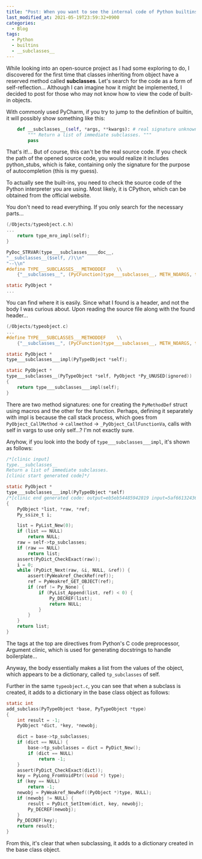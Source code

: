 ```yaml
---
title: "Post: When you want to see the internal code of Python builtins (feat. __subclasses__)"
last_modified_at: 2021-05-19T23:59:32+0900
categories:
  - Blog
tags:
  - Python
  - builtins
  - __subclasses__
---
```


While looking into an open-source project as I had some exploring to do, I discovered for the first time that classes inheriting from object have a reserved method called __subclasses__. Let's search for the code as a form of self-reflection... Although I can imagine how it might be implemented, I decided to post for those who may not know how to view the code of built-in objects.

With commonly used PyCharm, if you try to jump to the definition of builtin, it will possibly show something like this:
```python
    def __subclasses__(self, *args, **kwargs): # real signature unknown
        """ Return a list of immediate subclasses. """
        pass
```
That's it!... But of course, this can't be the real source code. If you check the path of the opened source code, you would realize it includes python_stubs, which is fake, containing only the signature for the purpose of autocompletion (this is my guess).

To actually see the built-ins, you need to check the source code of the Python interpreter you are using. Most likely, it is CPython, which can be obtained from the official website.

You don't need to read everything. If you only search for the necessary parts...

```C
(/Objects/typeobject.c.h)
...
    return type_mro_impl(self);
}

PyDoc_STRVAR(type___subclasses____doc__,
"__subclasses__($self, /)\\n"
"--\\n"
#define TYPE___SUBCLASSES___METHODDEF    \\
    {"__subclasses__", (PyCFunction)type___subclasses__, METH_NOARGS, type___subclasses____doc__},

static PyObject *
...
```

You can find where it is easily. Since what I found is a header, and not the body I was curious about. Upon reading the source file along with the found header...

```C
(/Objects/typeobject.c)
...
#define TYPE___SUBCLASSES___METHODDEF    \\
    {"__subclasses__", (PyCFunction)type___subclasses__, METH_NOARGS, type___subclasses____doc__},

static PyObject *
type___subclasses___impl(PyTypeObject *self);

static PyObject *
type___subclasses__(PyTypeObject *self, PyObject *Py_UNUSED(ignored))
{
    return type___subclasses___impl(self);
}
```
There are two method signatures: one for creating the ``PyMethodDef`` struct using macros and the other for the function. Perhaps, defining it separately with impl is because the call stack process, which goes from ``PyObject_CallMethod`` -> ``callmethod`` -> ``_PyObject_CallFunctionVa``, calls with self in vargs to use only self...? I'm not exactly sure.

Anyhow, if you look into the body of ``type___subclasses___impl``, it's shown as follows:
```C
/*[clinic input]
type.__subclasses__
Return a list of immediate subclasses.
[clinic start generated code]*/

static PyObject *
type___subclasses___impl(PyTypeObject *self)
/*[clinic end generated code: output=eb5eb54485942819 input=5af66132436f9a7b]*/
{
    PyObject *list, *raw, *ref;
    Py_ssize_t i;

    list = PyList_New(0);
    if (list == NULL)
        return NULL;
    raw = self->tp_subclasses;
    if (raw == NULL)
        return list;
    assert(PyDict_CheckExact(raw));
    i = 0;
    while (PyDict_Next(raw, &i, NULL, &ref)) {
        assert(PyWeakref_CheckRef(ref));
        ref = PyWeakref_GET_OBJECT(ref);
        if (ref != Py_None) {
            if (PyList_Append(list, ref) < 0) {
                Py_DECREF(list);
                return NULL;
            }
        }
    }
    return list;
}
```

The tags at the top are directives from Python's C code preprocessor, Argument clinic, which is used for generating docstrings to handle boilerplate...

Anyway, the body essentially makes a list from the values of the object, which appears to be a dictionary, called ``tp_subclasses`` of self.

Further in the same ``typeobject.c``, you can see that when a subclass is created, it adds to a dictionary in the base class object as follows:
```C
static int
add_subclass(PyTypeObject *base, PyTypeObject *type)
{
    int result = -1;
    PyObject *dict, *key, *newobj;

    dict = base->tp_subclasses;
    if (dict == NULL) {
        base->tp_subclasses = dict = PyDict_New();
        if (dict == NULL)
            return -1;
    }
    assert(PyDict_CheckExact(dict));
    key = PyLong_FromVoidPtr((void *) type);
    if (key == NULL)
        return -1;
    newobj = PyWeakref_NewRef((PyObject *)type, NULL);
    if (newobj != NULL) {
        result = PyDict_SetItem(dict, key, newobj);
        Py_DECREF(newobj);
    }
    Py_DECREF(key);
    return result;
}
```
From this, it's clear that when subclassing, it adds to a dictionary created in the base class object.